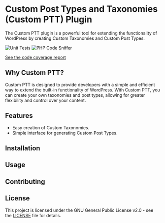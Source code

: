 # Custom Post Types and Taxonomies (Custom PTT) Plugin

The Custom PTT plugin is a powerful tool for extending the functionality of WordPress by creating Custom Taxonomies and Custom Post Types.

![Unit Tests](https://github.com/freibergergarcia/custom-post-types-taxonomies/actions/workflows/run-phpunit.yml/badge.svg)
![PHP Code Sniffer](https://github.com/freibergergarcia/custom-post-types-taxonomies/actions/workflows/run-phpcs.yml/badge.svg)

[See the code coverage report](https://freibergergarcia.github.io/custom-post-types-taxonomies/html/)

## Why Custom PTT?

Custom PTT is designed to provide developers with a simple and efficient way to extend the built-in functionality of WordPress. With Custom PTT, you can create your own taxonomies and post types, allowing for greater flexibility and control over your content.

## Features

- Easy creation of Custom Taxonomies.
- Simple interface for generating Custom Post Types.

## Installation


## Usage



## Contributing



## License

This project is licensed under the GNU General Public License v2.0 - see the [LICENSE](LICENSE) file for details.
